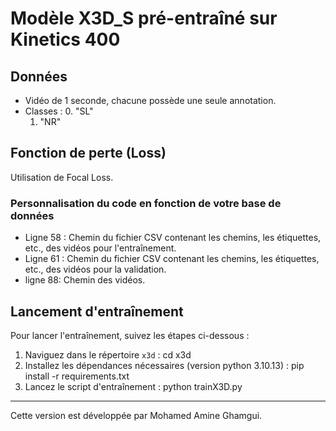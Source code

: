 # Modèle X3D_S pré-entraîné sur Kinetics 400

## Données
- Vidéo de 1 seconde, chacune possède une seule annotation.
- Classes :
  0. "SL"
  1. "NR"

## Fonction de perte (Loss)
Utilisation de Focal Loss.

### Personnalisation du code en fonction de votre base de données

  - Ligne 58 : Chemin du fichier CSV contenant les chemins, les étiquettes, etc., des vidéos pour l'entraînement.
  - Ligne 61 : Chemin du fichier CSV contenant les chemins, les étiquettes, etc., des vidéos pour la validation.
  - ligne 88: Chemin des vidéos.

## Lancement d'entraînement
Pour lancer l'entraînement, suivez les étapes ci-dessous :

1. Naviguez dans le répertoire `x3d` :
   cd x3d
2. Installez les dépendances nécessaires (version python 3.10.13) :
   pip install -r requirements.txt 
3. Lancez le script d'entraînement :
   python trainX3D.py

---
Cette version est développée par Mohamed Amine Ghamgui.
